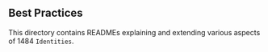 ## Best Practices

This directory contains READMEs explaining and extending various aspects of 1484 `Identities`.
